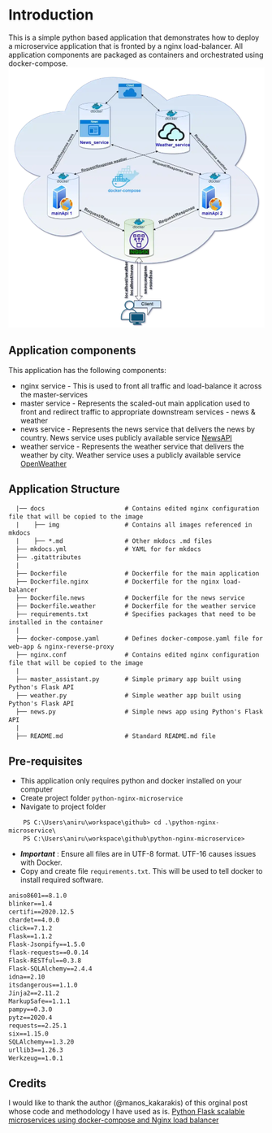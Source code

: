 # Introduction
This is a simple python based application that demonstrates how to deploy a microservice application that is fronted by a nginx load-balancer. All application components are packaged as containers and orchestrated using docker-compose. 
![Screenshot](img/nginx-microservice.png)

## Application components
This application has the following components:

* nginx service - This is used to front all traffic and load-balance it across the master-services
* master service - Represents the scaled-out main application used to front and redirect traffic to appropriate downstream services - news & weather
* news service - Represents the news service that delivers the news by country. News service uses publicly available service [NewsAPI](https://newsapi.org/)
* weather service - Represents the weather service that delivers the weather by city. Weather service uses a publicly available service [OpenWeather](https://openweathermap.org/api)

## Application Structure
```
  |── docs                      # Contains edited nginx configuration file that will be copied to the image
  |    ├── img                  # Contains all images referenced in mkdocs
  |    ├── *.md                 # Other mkdocs .md files
  ├── mkdocs.yml                # YAML for for mkdocs
  ├── .gitattributes
  |
  ├── Dockerfile                # Dockerfile for the main application
  ├── Dockerfile.nginx          # Dockerfile for the nginx load-balancer
  ├── Dockerfile.news           # Dockerfile for the news service
  ├── Dockerfile.weather        # Dockerfile for the weather service
  ├── requirements.txt          # Specifies packages that need to be installed in the container
  |
  ├── docker-compose.yaml       # Defines docker-compose.yaml file for web-app & nginx-reverse-proxy
  ├── nginx.conf                # Contains edited nginx configuration file that will be copied to the image
  |
  ├── master_assistant.py       # Simple primary app built using Python's Flask API
  ├── weather.py                # Simple weather app built using Python's Flask API
  ├── news.py                   # Simple news app using Python's Flask API
  |
  ├── README.md                 # Standard README.md file
```
## Pre-requisites
* This application only requires python and docker installed on your computer
* Create project folder `python-nginx-microservice`
* Navigate to project folder 
```
    PS C:\Users\aniru\workspace\github> cd .\python-nginx-microservice\
    PS C:\Users\aniru\workspace\github\python-nginx-microservice>
```
* ***Important*** : Ensure all files are in UTF-8 format. UTF-16 causes issues with Docker. 
* Copy and create file `requirements.txt`. This will be used to tell docker to install required software. 
```
aniso8601==8.1.0
blinker==1.4
certifi==2020.12.5
chardet==4.0.0
click==7.1.2
Flask==1.1.2
Flask-Jsonpify==1.5.0
flask-requests==0.0.14
Flask-RESTful==0.3.8
Flask-SQLAlchemy==2.4.4
idna==2.10
itsdangerous==1.1.0
Jinja2==2.11.2
MarkupSafe==1.1.1
pampy==0.3.0
pytz==2020.4
requests==2.25.1
six==1.15.0
SQLAlchemy==1.3.20
urllib3==1.26.3
Werkzeug==1.0.1
```


## Credits
I would like to thank the author (@manos_kakarakis) of this orginal post whose code and methodology I have used as is. 
[Python Flask scalable microservices using docker-compose and Nginx load balancer](https://medium.com/@manos_kakarakis/python-flask-scalable-microservices-using-docker-compose-and-nginx-load-balancer-e20d421b1ad6)

